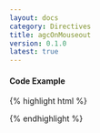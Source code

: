 ```yaml
---
layout: docs
category: Directives
title: agcOnMouseout
version: 0.1.0
latest: true
---
```


#### Code Example
{% highlight html %}
<div google-chart chart="myChartObject" agc-on-mouseout="mouseoutHandler(row,column)"></div>
{% endhighlight %}
